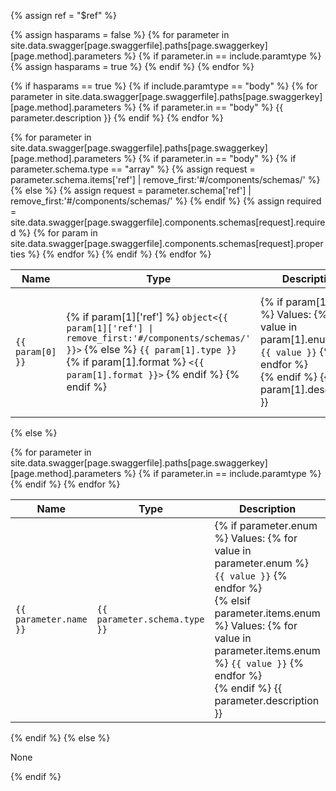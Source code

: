 <!-- Liquid chokes on the $ sign, so reference this variable instead -->
{% assign ref = "$ref" %}

<!-- Determine if there are any parameters of the specified type -->
{% assign hasparams = false %}
{% for parameter in site.data.swagger[page.swaggerfile].paths[page.swaggerkey][page.method].parameters %}
{% if parameter.in == include.paramtype %}
{% assign hasparams = true %}
{% endif %}
{% endfor %}

{% if hasparams == true %}
{% if include.paramtype == "body" %}
{% for parameter in site.data.swagger[page.swaggerfile].paths[page.swaggerkey][page.method].parameters %}
{% if parameter.in == "body" %}
{{ parameter.description }}
{% endif %}
{% endfor %}
<table>
    <thead>
    <tr>
        <th>Name</th><th>Type</th><th>Description</th><th>Required?</th>
    </tr>
    </thead>
    <!-- For each parameter, get the name and type from the Swagger file -->
    {% for parameter in site.data.swagger[page.swaggerfile].paths[page.swaggerkey][page.method].parameters %}
        {% if parameter.in == "body" %}
        <!-- Read body parameters from the specified resource model -->
            {% if parameter.schema.type == "array" %}
                {% assign request = parameter.schema.items['ref'] | remove_first:'#/components/schemas/' %}
            {% else %}
                {% assign request = parameter.schema['ref'] | remove_first:'#/components/schemas/' %}
            {% endif %}
            <!-- Read the "required" array from Swagger for use later -->
            {% assign required = site.data.swagger[page.swaggerfile].components.schemas[request].required %}
            {% for param in site.data.swagger[page.swaggerfile].components.schemas[request].properties %}
            <tr>
                <td><code>{{ param[0] }}</code></td>
                <td>
                {% if param[1]['ref'] %}
                <code>object&#60;{{ param[1]['ref'] | remove_first:'#/components/schemas/' }}&#62;</code>
                {% else %}
                <code>{{ param[1].type }}</code>
                {% if param[1].format %}
                <code>&#60;{{ param[1].format }}&#62;</code>
                {% endif %}
                {% endif %}
            </td>
                <td>
                <!-- If it's an enum, list the values before the description -->
                {% if param[1].enum %}
                Values: 
                    {% for value in param[1].enum %}
                    <code>{{ value }}</code>
                    {% endfor %}
                <br>
                {% endif %}
                {{ param[1].description }}
                </td>
                <td>
                {% if property[1].readOnly == true %}
                READ<br>ONLY
                {% endif %}
                <!-- Get the "required" attributes from the Swagger file -->
                {% for reqprop in required %}
                    {% if reqprop == param[0] %}
                    REQUIRED
                    {% endif %}
                {% endfor %}
                </td>
            </tr>
            {% endfor %}
        {% endif %}
    {% endfor %}
</table>

{% else %}
<!-- Read path, query, and formData parameters directly -->
<table>
    <thead>
    <tr>
        <th>Name</th><th>Type</th><th>Description</th><th>Required?</th>
    </tr>
    </thead>
    <!-- For each parameter, get the information from the Swagger file -->
    {% for parameter in site.data.swagger[page.swaggerfile].paths[page.swaggerkey][page.method].parameters %}
        {% if parameter.in == include.paramtype %}
        <tr>
            <td><code>{{ parameter.name }}</code></td>
            <td><code>{{ parameter.schema.type }}</code></td>
            <td>
            <!-- If it's an enum, list the values first -->
            {% if parameter.enum %}
            Values: 
                {% for value in parameter.enum %}
                <code>{{ value }}</code>
                {% endfor %}
            <br>
            {% elsif parameter.items.enum %}
            Values: 
                {% for value in parameter.items.enum %}
                <code>{{ value }}</code>
                {% endfor %}
            <br>
            {% endif %}
            {{ parameter.description }}
            </td>
            <td><code>{{ parameter.required }}</code></td>
        </tr>
        {% endif %}
    {% endfor %}
</table>
{% endif %}
{% else %}
<p>None</p>
{% endif %}